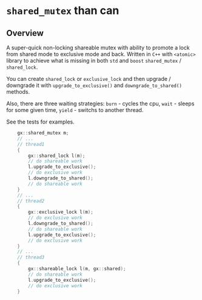 `shared_mutex` than can
=======================

Overview
--------
A super-quick non-locking shareable mutex with ability to promote a lock from shared mode to exclusive mode and back.
Written in `C++` with `<atomic>` library to achieve what is missing in both `std` and `boost` `shared_mutex` / `shared_lock`.

You can create `shared_lock` or `exclusive_lock` and then upgrade / downgrade it with `upgrade_to_exclusive()` and `downgrade_to_shared()` methods.

Also, there are three waiting strategies: `burn` - cycles the cpu, `wait` - sleeps for some given time, `yield` - switchs to another thread.

See the tests for examples. 

```c++
	gx::shared_mutex m;
	// ...
	// thread1
	{
		gx::shared_lock l(m);
		// do shareable work
		l.upgrade_to_exclusive();
		// do exclusive work
		l.downgrade_to_shared();
		// do shareable work
	}
	// ...
	// thread2
	{
		gx::exclusive_lock l(m);
		// do exclusive work
		l.downgrade_to_shared();
		// do shareable work
		l.upgrade_to_exclusive();
		// do exclusive work
	}
	// ...
	// thread3
	{
		gx::shareable_lock l(m, gx::shared);
		// do shareable work
		l.upgrade_to_exclusive();
		// do exclusive work
	}
```
